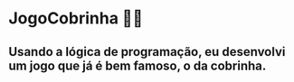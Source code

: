 # JogoCobrinha 🍎🐍
## Usando a lógica de programação, eu desenvolvi um jogo que já é bem famoso, o da cobrinha.  

